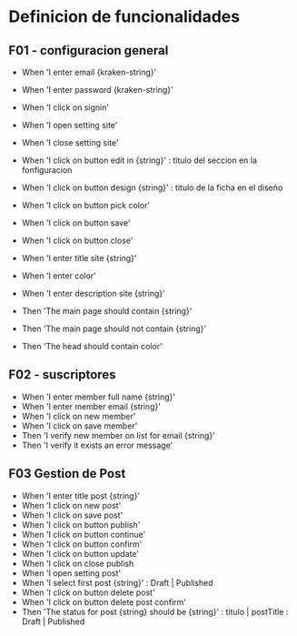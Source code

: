 # Definicion de funcionalidades

## F01 - configuracion general
* When 'I enter email {kraken-string}'
* When 'I enter password {kraken-string}'
* When 'I click on signin'
* When 'I open setting site'
* When 'I close setting site'
* When 'I click on button edit in {string}'  : titulo del seccion en la fonfiguracion
* When 'I click on button design {string}' : titulo de la ficha en el diseño
* When 'I click on button pick color'
* When 'I click on button save'
* When 'I click on button close'
* When 'I enter title site {string}'
* When 'I enter color'
* When 'I enter description site {string}'

* Then 'The main page should contain {string}'
* Then 'The main page should not contain {string}'
* Then 'The head should contain color'

## F02 - suscriptores
* When 'I enter member full name {string}'
* When 'I enter member email {string}'
* When 'I click on new member'
* When 'I click on save member'
* Then 'I verify new member on list for email {string}'
* Then 'I verify it exists an error message'

## F03 Gestion de Post
* When 'I enter title post {string}'
* When 'I click on new post'
* When 'I click on save post'
* When 'I click on button publish'
* When 'I click on button continue'
* When 'I click on button confirm'
* When 'I click on button update'
* When 'I click on close publish
* When 'I open setting post'
* When 'I select first post {string}' : Draft | Published
* When 'I click on button delete post'
* When 'I click on button delete post confirm'
* Then 'The status for post {string} should be {string}' : titulo | postTitle : Draft | Published 












